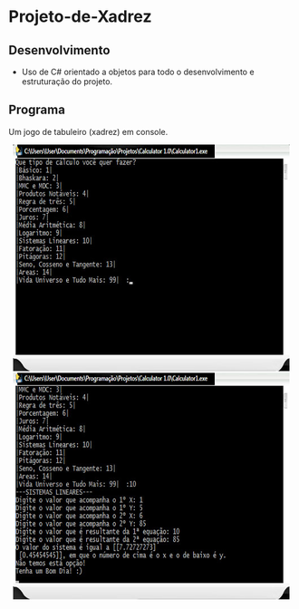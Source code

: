 # Projeto-de-Xadrez
## Desenvolvimento
* Uso de C# orientado a objetos para todo o desenvolvimento e estruturação do projeto.
## Programa
Um jogo de tabuleiro (xadrez) em console.

<p align="center"> <img src="https://github.com/DarlanNoetzold/Projeto-de-Xadrez/blob/master/Calculadora.jpg" /> <img src="https://github.com/DarlanNoetzold/Projeto-de-Xadrez/blob/master/Calculadora2.jpg" /> </p>


